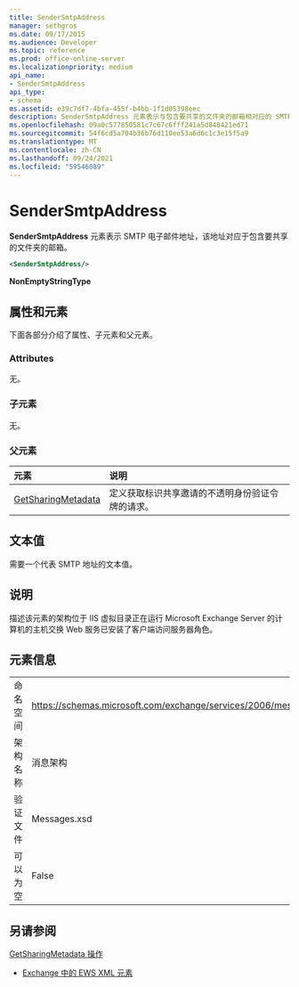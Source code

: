 ```yaml
---
title: SenderSmtpAddress
manager: sethgros
ms.date: 09/17/2015
ms.audience: Developer
ms.topic: reference
ms.prod: office-online-server
ms.localizationpriority: medium
api_name:
- SenderSmtpAddress
api_type:
- schema
ms.assetid: e39c7df7-4bfa-455f-b4bb-1f1d05398eec
description: SenderSmtpAddress 元素表示与包含要共享的文件夹的邮箱相对应的 SMTP 电子邮件地址。
ms.openlocfilehash: 09a0c577850581c7c67c6fff241a5d848421ed71
ms.sourcegitcommit: 54f6cd5a704b36b76d110ee53a6d6c1c3e15f5a9
ms.translationtype: MT
ms.contentlocale: zh-CN
ms.lasthandoff: 09/24/2021
ms.locfileid: "59546089"
---
```

# <a name="sendersmtpaddress"></a>SenderSmtpAddress

**SenderSmtpAddress** 元素表示 SMTP 电子邮件地址，该地址对应于包含要共享的文件夹的邮箱。 
  
```xml
<SenderSmtpAddress/>
```

 **NonEmptyStringType**
## <a name="attributes-and-elements"></a>属性和元素

下面各部分介绍了属性、子元素和父元素。
  
### <a name="attributes"></a>Attributes

无。
  
### <a name="child-elements"></a>子元素

无。
  
### <a name="parent-elements"></a>父元素

|**元素**|**说明**|
|:-----|:-----|
|[GetSharingMetadata](getsharingmetadata.md) <br/> |定义获取标识共享邀请的不透明身份验证令牌的请求。  <br/> |
   
## <a name="text-value"></a>文本值

需要一个代表 SMTP 地址的文本值。
  
## <a name="remarks"></a>说明

描述该元素的架构位于 IIS 虚拟目录正在运行 Microsoft Exchange Server 的计算机的主机交换 Web 服务已安装了客户端访问服务器角色。
  
## <a name="element-information"></a>元素信息

|||
|:-----|:-----|
|命名空间  <br/> |https://schemas.microsoft.com/exchange/services/2006/messages  <br/> |
|架构名称  <br/> |消息架构  <br/> |
|验证文件  <br/> |Messages.xsd  <br/> |
|可以为空  <br/> |False  <br/> |
   
## <a name="see-also"></a>另请参阅



[GetSharingMetadata 操作](getsharingmetadata-operation.md)


- [Exchange 中的 EWS XML 元素](ews-xml-elements-in-exchange.md)

